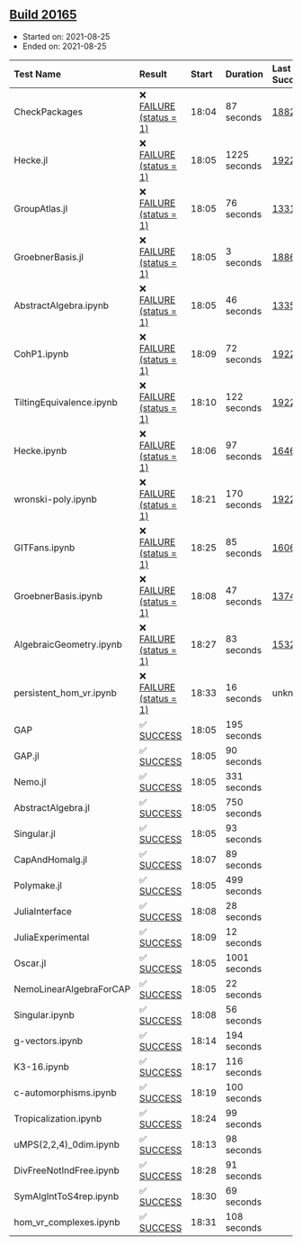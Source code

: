 ## [Build 20165](https://oscarci.mathematik.uni-kl.de/job/oscar/20165/)

* Started on: 2021-08-25
* Ended on: 2021-08-25

| Test Name    | Result | Start | Duration | Last Success | First Failure |
|:-------------|:-------|:------|:---------|:-------------|:--------------|
| CheckPackages | ❌ [FAILURE (status = 1)](https://oscarci.mathematik.uni-kl.de/job/oscar/20165/artifact/logs/build-20165/CheckPackages.log) | 18:04 | 87 seconds | [18822](https://oscarci.mathematik.uni-kl.de/job/oscar/18822/) | [18823](https://oscarci.mathematik.uni-kl.de/job/oscar/18823/) |
| Hecke.jl | ❌ [FAILURE (status = 1)](https://oscarci.mathematik.uni-kl.de/job/oscar/20165/artifact/logs/build-20165/Hecke.jl.log) | 18:05 | 1225 seconds | [19222](https://oscarci.mathematik.uni-kl.de/job/oscar/19222/) | [20152](https://oscarci.mathematik.uni-kl.de/job/oscar/20152/) |
| GroupAtlas.jl | ❌ [FAILURE (status = 1)](https://oscarci.mathematik.uni-kl.de/job/oscar/20165/artifact/logs/build-20165/GroupAtlas.jl.log) | 18:05 | 76 seconds | [13311](https://oscarci.mathematik.uni-kl.de/job/oscar/13311/) | [13312](https://oscarci.mathematik.uni-kl.de/job/oscar/13312/) |
| GroebnerBasis.jl | ❌ [FAILURE (status = 1)](https://oscarci.mathematik.uni-kl.de/job/oscar/20165/artifact/logs/build-20165/GroebnerBasis.jl.log) | 18:05 | 3 seconds | [18864](https://oscarci.mathematik.uni-kl.de/job/oscar/18864/) | [18865](https://oscarci.mathematik.uni-kl.de/job/oscar/18865/) |
| AbstractAlgebra.ipynb | ❌ [FAILURE (status = 1)](https://oscarci.mathematik.uni-kl.de/job/oscar/20165/artifact/logs/build-20165/AbstractAlgebra.ipynb.log) | 18:05 | 46 seconds | [13355](https://oscarci.mathematik.uni-kl.de/job/oscar/13355/) | [13356](https://oscarci.mathematik.uni-kl.de/job/oscar/13356/) |
| CohP1.ipynb | ❌ [FAILURE (status = 1)](https://oscarci.mathematik.uni-kl.de/job/oscar/20165/artifact/logs/build-20165/CohP1.ipynb.log) | 18:09 | 72 seconds | [19222](https://oscarci.mathematik.uni-kl.de/job/oscar/19222/) | [20152](https://oscarci.mathematik.uni-kl.de/job/oscar/20152/) |
| TiltingEquivalence.ipynb | ❌ [FAILURE (status = 1)](https://oscarci.mathematik.uni-kl.de/job/oscar/20165/artifact/logs/build-20165/TiltingEquivalence.ipynb.log) | 18:10 | 122 seconds | [19222](https://oscarci.mathematik.uni-kl.de/job/oscar/19222/) | [20152](https://oscarci.mathematik.uni-kl.de/job/oscar/20152/) |
| Hecke.ipynb | ❌ [FAILURE (status = 1)](https://oscarci.mathematik.uni-kl.de/job/oscar/20165/artifact/logs/build-20165/Hecke.ipynb.log) | 18:06 | 97 seconds | [16463](https://oscarci.mathematik.uni-kl.de/job/oscar/16463/) | [16464](https://oscarci.mathematik.uni-kl.de/job/oscar/16464/) |
| wronski-poly.ipynb | ❌ [FAILURE (status = 1)](https://oscarci.mathematik.uni-kl.de/job/oscar/20165/artifact/logs/build-20165/wronski-poly.ipynb.log) | 18:21 | 170 seconds | [19222](https://oscarci.mathematik.uni-kl.de/job/oscar/19222/) | [20152](https://oscarci.mathematik.uni-kl.de/job/oscar/20152/) |
| GITFans.ipynb | ❌ [FAILURE (status = 1)](https://oscarci.mathematik.uni-kl.de/job/oscar/20165/artifact/logs/build-20165/GITFans.ipynb.log) | 18:25 | 85 seconds | [16068](https://oscarci.mathematik.uni-kl.de/job/oscar/16068/) | [16069](https://oscarci.mathematik.uni-kl.de/job/oscar/16069/) |
| GroebnerBasis.ipynb | ❌ [FAILURE (status = 1)](https://oscarci.mathematik.uni-kl.de/job/oscar/20165/artifact/logs/build-20165/GroebnerBasis.ipynb.log) | 18:08 | 47 seconds | [13748](https://oscarci.mathematik.uni-kl.de/job/oscar/13748/) | [13749](https://oscarci.mathematik.uni-kl.de/job/oscar/13749/) |
| AlgebraicGeometry.ipynb | ❌ [FAILURE (status = 1)](https://oscarci.mathematik.uni-kl.de/job/oscar/20165/artifact/logs/build-20165/AlgebraicGeometry.ipynb.log) | 18:27 | 83 seconds | [15322](https://oscarci.mathematik.uni-kl.de/job/oscar/15322/) | [15323](https://oscarci.mathematik.uni-kl.de/job/oscar/15323/) |
| persistent_hom_vr.ipynb | ❌ [FAILURE (status = 1)](https://oscarci.mathematik.uni-kl.de/job/oscar/20165/artifact/logs/build-20165/persistent_hom_vr.ipynb.log) | 18:33 | 16 seconds | unknown | unknown |
| GAP | ✅ [SUCCESS](https://oscarci.mathematik.uni-kl.de/job/oscar/20165/artifact/logs/build-20165/GAP.log) | 18:05 | 195 seconds |  |  |
| GAP.jl | ✅ [SUCCESS](https://oscarci.mathematik.uni-kl.de/job/oscar/20165/artifact/logs/build-20165/GAP.jl.log) | 18:05 | 90 seconds |  |  |
| Nemo.jl | ✅ [SUCCESS](https://oscarci.mathematik.uni-kl.de/job/oscar/20165/artifact/logs/build-20165/Nemo.jl.log) | 18:05 | 331 seconds |  |  |
| AbstractAlgebra.jl | ✅ [SUCCESS](https://oscarci.mathematik.uni-kl.de/job/oscar/20165/artifact/logs/build-20165/AbstractAlgebra.jl.log) | 18:05 | 750 seconds |  |  |
| Singular.jl | ✅ [SUCCESS](https://oscarci.mathematik.uni-kl.de/job/oscar/20165/artifact/logs/build-20165/Singular.jl.log) | 18:05 | 93 seconds |  |  |
| CapAndHomalg.jl | ✅ [SUCCESS](https://oscarci.mathematik.uni-kl.de/job/oscar/20165/artifact/logs/build-20165/CapAndHomalg.jl.log) | 18:07 | 89 seconds |  |  |
| Polymake.jl | ✅ [SUCCESS](https://oscarci.mathematik.uni-kl.de/job/oscar/20165/artifact/logs/build-20165/Polymake.jl.log) | 18:05 | 499 seconds |  |  |
| JuliaInterface | ✅ [SUCCESS](https://oscarci.mathematik.uni-kl.de/job/oscar/20165/artifact/logs/build-20165/JuliaInterface.log) | 18:08 | 28 seconds |  |  |
| JuliaExperimental | ✅ [SUCCESS](https://oscarci.mathematik.uni-kl.de/job/oscar/20165/artifact/logs/build-20165/JuliaExperimental.log) | 18:09 | 12 seconds |  |  |
| Oscar.jl | ✅ [SUCCESS](https://oscarci.mathematik.uni-kl.de/job/oscar/20165/artifact/logs/build-20165/Oscar.jl.log) | 18:05 | 1001 seconds |  |  |
| NemoLinearAlgebraForCAP | ✅ [SUCCESS](https://oscarci.mathematik.uni-kl.de/job/oscar/20165/artifact/logs/build-20165/NemoLinearAlgebraForCAP.log) | 18:05 | 22 seconds |  |  |
| Singular.ipynb | ✅ [SUCCESS](https://oscarci.mathematik.uni-kl.de/job/oscar/20165/artifact/logs/build-20165/Singular.ipynb.log) | 18:08 | 56 seconds |  |  |
| g-vectors.ipynb | ✅ [SUCCESS](https://oscarci.mathematik.uni-kl.de/job/oscar/20165/artifact/logs/build-20165/g-vectors.ipynb.log) | 18:14 | 194 seconds |  |  |
| K3-16.ipynb | ✅ [SUCCESS](https://oscarci.mathematik.uni-kl.de/job/oscar/20165/artifact/logs/build-20165/K3-16.ipynb.log) | 18:17 | 116 seconds |  |  |
| c-automorphisms.ipynb | ✅ [SUCCESS](https://oscarci.mathematik.uni-kl.de/job/oscar/20165/artifact/logs/build-20165/c-automorphisms.ipynb.log) | 18:19 | 100 seconds |  |  |
| Tropicalization.ipynb | ✅ [SUCCESS](https://oscarci.mathematik.uni-kl.de/job/oscar/20165/artifact/logs/build-20165/Tropicalization.ipynb.log) | 18:24 | 99 seconds |  |  |
| uMPS(2,2,4)_0dim.ipynb | ✅ [SUCCESS](https://oscarci.mathematik.uni-kl.de/job/oscar/20165/artifact/logs/build-20165/uMPS-2-2-4-_0dim.ipynb.log) | 18:13 | 98 seconds |  |  |
| DivFreeNotIndFree.ipynb | ✅ [SUCCESS](https://oscarci.mathematik.uni-kl.de/job/oscar/20165/artifact/logs/build-20165/DivFreeNotIndFree.ipynb.log) | 18:28 | 91 seconds |  |  |
| SymAlgIntToS4rep.ipynb | ✅ [SUCCESS](https://oscarci.mathematik.uni-kl.de/job/oscar/20165/artifact/logs/build-20165/SymAlgIntToS4rep.ipynb.log) | 18:30 | 69 seconds |  |  |
| hom_vr_complexes.ipynb | ✅ [SUCCESS](https://oscarci.mathematik.uni-kl.de/job/oscar/20165/artifact/logs/build-20165/hom_vr_complexes.ipynb.log) | 18:31 | 108 seconds |  |  |
